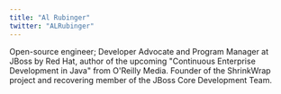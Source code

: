 ```yaml
---
title: "Al Rubinger"
twitter: "ALRubinger"
---
```


Open-source engineer; Developer Advocate and Program Manager at JBoss by
Red Hat, author of the upcoming "Continuous Enterprise Development in
Java" from O'Reilly Media. Founder of the ShrinkWrap project and
recovering member of the JBoss Core Development Team.
